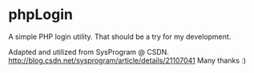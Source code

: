 # phpLogin
A simple PHP login utility. That should be a try for my development.

Adapted and utilized from SysProgram @ CSDN.
http://blog.csdn.net/sysprogram/article/details/21107041
Many thanks :)